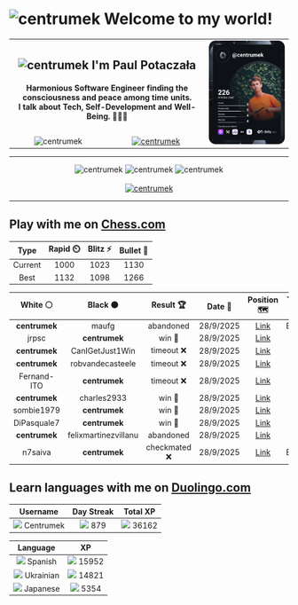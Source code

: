 <h1>
  <img
    src="https://emojis.slackmojis.com/emojis/images/1531849430/4246/blob-sunglasses.gif"
    width="30"
    alt="centrumek"
  />
  Welcome to my world!
</h1>

<table>
  <tbody>
    <tr>
      <td align="center" width="70%" colspan="2">
        <h2>
          <img
            src="https://raw.githubusercontent.com/MartinHeinz/MartinHeinz/master/wave.gif"
            width="30px"
            alt="centrumek"
          />
          I'm Paul Potaczała
        </h2>
        <h4>
          Harmonious Software Engineer finding the consciousness and peace among time units.
          <br/>
          I talk about Tech, Self-Development and Well-Being. 🌿🧘🚀
        </h4>
      </td>
      <td width="30%" rowspan="2">
        <a href="https://app.daily.dev/centrumek">
          <img
            src="./devcard.svg"
            alt="centrumek"
          />
        </a>
      </td>
    </tr>
    <tr align="center">
      <td>
        <img
          src="https://komarev.com/ghpvc/?username=centrumek&label=visitors&color=0e75b6&style=flat"
          alt="centrumek"
        >
      </td>
      <td>
        <a href="https://stackoverflow.com/users/14496012/centrumek">
          <img
            src="https://stackoverflow.com/users/flair/14496012.png?theme=dark"
            alt="centrumek"
          >
        </a>
      </td>
    </tr>
  </tbody>
</table>

---
<div align="center">
  <img 
    src="https://github-readme-stats.vercel.app/api?username=centrumek&show_icons=true&count_private=true&theme=dark&hide_border=true&hide=issues,contribs&bg_color=00000000"
    alt="centrumek"
  />
  <img
    src="https://github-readme-stats.vercel.app/api/top-langs/?username=centrumek&layout=compact&hide_border=true&theme=dark&bg_color=00000000&langs_count=6&exclude_repo=air-statistic-app"
    alt="centrumek"
  />
  <img 
    src="https://github-readme-streak-stats.herokuapp.com?user=centrumek&theme=dark&hide_border=true&background=FFFFFF00"
    alt="centrumek"
  />
  <br/>
  <br/>
  <a href="https://www.buymeacoffee.com/centrumek">
    <img
      src="https://cdn.buymeacoffee.com/buttons/v2/default-orange.png"
      height="50"
      width="210"
      alt="centrumek"
    />
  </a>
</div>

---

## Play with me on [Chess.com](https://www.chess.com/member/centrumek)

<div align="center">
<!--START_SECTION:chessStats-->
<!-- Automatically generated with https://github.com/Balastrong/chess-stats-action -->

| Type | Rapid ⏲️ | Blitz ⚡ | Bullet 🔫 |
|:---:|:---:|:---:|:---:|
| Current | 1000 | 1023 | 1130 |
| Best | 1132 | 1098 | 1266 |

| White ⚪ | Black ⚫ | Result 🏆 | Date 📅 | Position 🗺️ | Type 🕕 |
|:---:|:---:|:---:|:---:|:---:|:---:|
| **centrumek** | maufg | abandoned  | 28/9/2025 | <a href="http://www.ee.unb.ca/cgi-bin/tervo/fen.pl?select=r4rk1/1pp1bpp1/p3pn1p/2P5/8/8/PB1K1P1P/1R3BNq w - - 0 18">Link</a> | Bullet |
| jrpsc | **centrumek** | win 🥇 | 28/9/2025 | <a href="http://www.ee.unb.ca/cgi-bin/tervo/fen.pl?select=8/8/P7/8/8/1k6/8/1K5r w - - 1 58">Link</a> | Blitz |
| **centrumek** | CanIGetJust1Win | timeout ❌ | 28/9/2025 | <a href="http://www.ee.unb.ca/cgi-bin/tervo/fen.pl?select=r7/P7/Pk6/8/1K2b3/8/8/8 w - - 5 57">Link</a> | Blitz |
| **centrumek** | robvandecasteele | timeout ❌ | 28/9/2025 | <a href="http://www.ee.unb.ca/cgi-bin/tervo/fen.pl?select=2R5/6k1/p5p1/1p3q2/8/4p3/PPK1B2P/8 w - - 2 41">Link</a> | Blitz |
| Fernand-ITO | **centrumek** | timeout ❌ | 28/9/2025 | <a href="http://www.ee.unb.ca/cgi-bin/tervo/fen.pl?select=5r2/p3k3/5r2/3p4/6bp/N1P1Q1p1/PPK1N1PP/R6R b - - 2 30">Link</a> | Blitz |
| **centrumek** | charles2933 | win 🥇 | 28/9/2025 | <a href="http://www.ee.unb.ca/cgi-bin/tervo/fen.pl?select=8/5p2/4pBp1/1p2P1Pp/1Pb4P/3pk3/8/2K5 b - - 7 61">Link</a> | Blitz |
| sombie1979 | **centrumek** | win 🥇 | 28/9/2025 | <a href="http://www.ee.unb.ca/cgi-bin/tervo/fen.pl?select=5k2/1R6/R7/7p/1pbP4/P1P3P1/1P5P/6K1 w - - 2 32">Link</a> | Blitz |
| DiPasquale7 | **centrumek** | win 🥇 | 28/9/2025 | <a href="http://www.ee.unb.ca/cgi-bin/tervo/fen.pl?select=7r/pp1k4/1n5p/K3R3/q5p1/8/P1b2PPP/7R w - - 3 32">Link</a> | Blitz |
| **centrumek** | felixmartinezvillanu | abandoned  | 28/9/2025 | <a href="http://www.ee.unb.ca/cgi-bin/tervo/fen.pl?select=8/1r4p1/5p2/p1p2p1p/P4k1P/8/3K4/8 w - - 0 43">Link</a> | Blitz |
| n7saiva | **centrumek** | checkmated ❌ | 28/9/2025 | <a href="http://www.ee.unb.ca/cgi-bin/tervo/fen.pl?select=7k/pp5Q/5N2/4r1P1/4B3/1P4PP/P1PP4/R3K1NR b KQ - 0 31">Link</a> | Bullet |

<!--END_SECTION:chessStats-->
</div>

## Learn languages with me on [Duolingo.com](https://www.duolingo.com/profile/Centrumek)

<div align="center">
<!--START_SECTION:duolingoStats-->
<!-- Automatically generated with https://github.com/centrumek/duolingo-readme-stats-->

| Username | Day Streak | Total XP |
|:---:|:---:|:---:|
| <img src="https://raw.githubusercontent.com/centrumek/duolingo-readme-stats/main/assets/duolingo.png" height="12"> Centrumek | <img src="https://raw.githubusercontent.com/centrumek/duolingo-readme-stats/main/assets/streakinactive.svg" height="12"> 879 | <img src="https://raw.githubusercontent.com/centrumek/duolingo-readme-stats/main/assets/xp.svg" height="12"> 36162 |

| Language | XP |
|:---:|:---:|
| <img src="https://raw.githubusercontent.com/centrumek/duolingo-readme-stats/main/assets/langs/spanish.svg" height="12"> Spanish | <img src="https://raw.githubusercontent.com/centrumek/duolingo-readme-stats/main/assets/xp.svg" height="12"> 15952 |
| <img src="https://raw.githubusercontent.com/centrumek/duolingo-readme-stats/main/assets/langs/ukrainian.svg" height="12"> Ukrainian | <img src="https://raw.githubusercontent.com/centrumek/duolingo-readme-stats/main/assets/xp.svg" height="12"> 14821 |
| <img src="https://raw.githubusercontent.com/centrumek/duolingo-readme-stats/main/assets/langs/japanese.svg" height="12"> Japanese | <img src="https://raw.githubusercontent.com/centrumek/duolingo-readme-stats/main/assets/xp.svg" height="12"> 5354 |

<!--END_SECTION:duolingoStats-->
</div>
<!--
**centrumek/centrumek** is a ✨ _special_ ✨ repository because its `README.md` (this file) appears on your GitHub profile.

Here are some ideas to get you started:

- 🔭 I’m currently working on ...
- 🌱 I’m currently learning ...
- 👯 I’m looking to collaborate on ...
- 🤔 I’m looking for help with ...
- 💬 Ask me about ...
- 📫 How to reach me: ...
- 😄 Pronouns: ...
- ⚡ Fun fact: ...
-->
